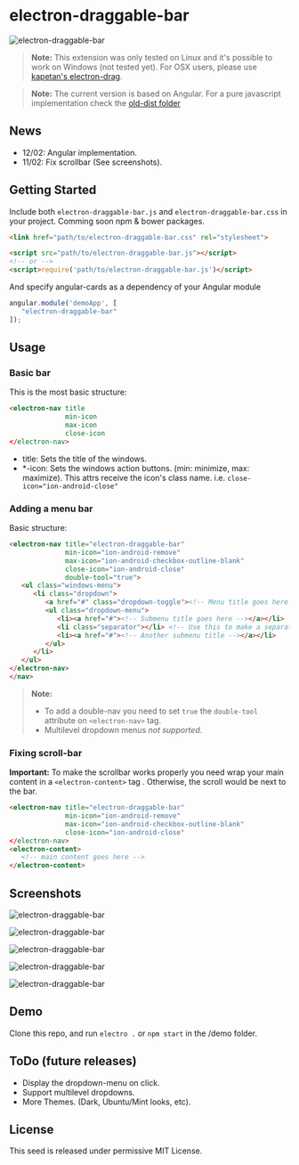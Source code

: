 # electron-draggable-bar

![electron-draggable-bar](/image/image.jpg)

> **Note:** This extension was only tested on Linux and it's possible to work on Windows (not tested yet).
            For OSX users, please use [kapetan's electron-drag](https://github.com/kapetan/electron-drag).

> **Note:** The current version is based on Angular. For a pure javascript implementation check the [old-dist folder](https://github.com/npaez/electron-draggable-bar/tree/master/old-dist)


## News
- 12/02: Angular implementation.
- 11/02: Fix scrollbar (See screenshots).


## Getting Started
Include both `electron-draggable-bar.js` and `electron-draggable-bar.css` in your project.
Comming soon npm & bower packages.

```html
<link href="path/to/electron-draggable-bar.css" rel="stylesheet">

<script src="path/to/electron-draggable-bar.js"></script>
<!-- or -->
<script>require('path/to/electron-draggable-bar.js')</script>
```

And specify angular-cards as a dependency of your Angular module
```js
angular.module('demoApp', [
   "electron-draggable-bar"
]);
```

## Usage
### Basic bar
This is the most basic structure:

```html
<electron-nav title
              min-icon
              max-icon
              close-icon
</electron-nav>
```
- title: Sets the title of the windows.
- *-icon: Sets the windows action buttons. (min: minimize, max: maximize). This attrs receive the icon's class name. i.e. `close-icon="ion-android-close"`

### Adding a menu bar
Basic structure:
```html
<electron-nav title="electron-draggable-bar"
              min-icon="ion-android-remove"
              max-icon="ion-android-checkbox-outline-blank"
              close-icon="ion-android-close"
              double-tool="true">
   <ul class="windows-menu">
      <li class="dropdown">
         <a href="#" class="dropdown-toggle"><!-- Menu title goes here --></a>
         <ul class="dropdown-menu">
            <li><a href="#"><!-- Submenu title goes here --></a></li>
            <li class="separator"></li> <!-- Use this to make a separator -->
            <li><a href="#"><!-- Another submenu title --></a></li>
         </ul>
      </li>
   </ul>
</electron-nav>
</nav>
```
> **Note:** 
> - To add a double-nav you need to set `true` the `double-tool` attribute on `<electron-nav>` tag.
> - Multilevel dropdown menus *not supported*.

### Fixing scroll-bar

**Important:** To make the scrollbar works properly you need wrap your main content in a `<electron-content>` tag . Otherwise, the scroll would be next to the bar.

```html
<electron-nav title="electron-draggable-bar"
              min-icon="ion-android-remove"
              max-icon="ion-android-checkbox-outline-blank"
              close-icon="ion-android-close"
</electron-nav>
<electron-content>
   <!-- main content goes here -->
</electron-content>
```


## Screenshots

![electron-draggable-bar](/image/screen.jpg)

![electron-draggable-bar](/image/screen2.jpg)

![electron-draggable-bar](/image/screen3.jpg)

![electron-draggable-bar](/image/screen5.jpg)

![electron-draggable-bar](/image/screen6.jpg)


## Demo
Clone this repo, and run `electro .` or `npm start` in the /demo folder.


## ToDo (future releases)
- Display the dropdown-menu on click.
- Support multilevel dropdowns.
- More Themes. (Dark, Ubuntu/Mint looks, etc).


## License
This seed is released under permissive MIT License.
